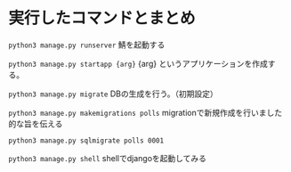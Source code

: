 # 実行したコマンドとまとめ

`python3 manage.py runserver` 鯖を起動する

`python3 manage.py startapp {arg}` {arg} というアプリケーションを作成する。

`python3 manage.py migrate` DBの生成を行う。（初期設定）

`python3 manage.py makemigrations polls` migrationで新規作成を行いました的な旨を伝える

`python3 manage.py sqlmigrate polls 0001`

`python3 manage.py shell` shellでdjangoを起動してみる